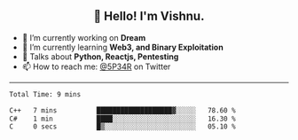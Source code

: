 <h2 align="center">👋 Hello! I'm Vishnu.</h2>


- 🔭 I’m currently working on **Dream**
- 🌱 I’m currently learning **Web3, and Binary Exploitation**
- 💬 Talks about **Python, Reactjs, Pentesting**
- 📫 How to reach me: [@5P34R](https://twitter.com/Vishnu27302693) on Twitter

---
<!--START_SECTION:waka-->

```txt
Total Time: 9 mins

C++   7 mins          ███████████████████▓░░░░░   78.60 %
C#    1 min           ████░░░░░░░░░░░░░░░░░░░░░   16.30 %
C     0 secs          █▒░░░░░░░░░░░░░░░░░░░░░░░   05.10 %
```

<!--END_SECTION:waka-->
